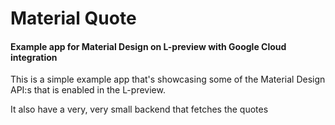 <h1>Material Quote</h1>
<h4>Example app for Material Design on L-preview with Google Cloud integration</h4>

<p>This is a simple example app that's showcasing some of the Material Design API:s that is
enabled in the L-preview.</p>

<p>It also have a very, very small backend that fetches the quotes</p>